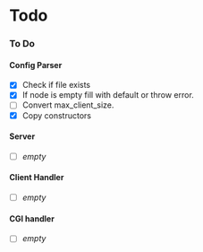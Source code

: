 # Todo
### To Do

#### Config Parser
- [x] Check if file exists
- [x] If node is empty fill with default or throw error.
- [ ] Convert max_client_size.
- [x] Copy constructors

#### Server
- [ ] _empty_

#### Client Handler
- [ ] _empty_

#### CGI handler
- [ ] _empty_
